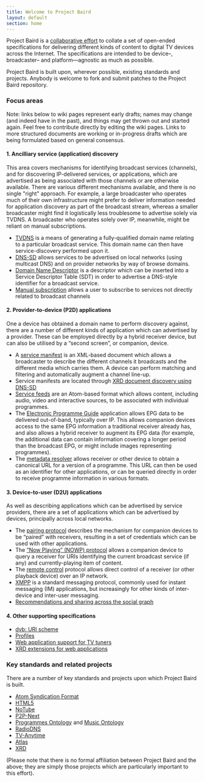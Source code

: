 ```yaml
---
title: Welcome to Project Baird
layout: default
section: home
---
```


Project Baird is a [collaborative effort](/getting-involved/)
to collate a set of open-ended specifications for delivering different kinds
of content to digital TV devices across the Internet. The specifications
are intended to be device–, broadcaster– and platform—agnostic as much
as possible.

Project Baird is built upon, wherever possible, existing standards and
projects. Anybody is welcome to fork and submit patches to the Project
Baird repository.

### Focus areas

Note: links below to wiki pages represent early drafts; names may change (and indeed
have in the past), and things may get thrown out and started again. Feel free to
contribute directly by editing the wiki pages. Links to more structured documents
are working or in-progress drafts which are being formulated based on general
consensus.

#### 1. Ancilliary service (application) discovery

This area covers mechanisms for identifying broadcast services (channels),
and for discovering IP-delivered services, or applications, which are advertised
as being associated with those channels or are otherwise available. There are
various different mechanisms available, and there is no single "right" approach.
For example, a large broadcaster who operates much of their own infrastructure
might prefer to deliver information needed for application discovery as part of
the broadcast stream, whereas a smaller broadcaster might find it logistically
less troublesome to advertise solely via TVDNS. A broadcaster who operates
solely over IP, meanwhile, might be reliant on manual subscriptions.

* [TVDNS](discovery/tvdns/) is a means of generating a fully-qualified domain name relating to a particular broadcast service. This domain name can then have service-discovery performed upon it.
* [DNS-SD](discovery/bonjour/) allows services to be advertised on local networks (using multicast DNS) and on provider networks by way of browse domains.
* [Domain Name Descriptor](discovery/dnd/) is a descriptor which can be inserted into a Service Descriptor Table (SDT) in order to advertise a DNS-style identifier for a broadcast service.
* [Manual subscription](discovery/subscriptions/) allows a user to subscribe to services not directly related to broadcast channels

#### 2. Provider-to-device (P2D) applications

One a device has obtained a domain name to perform discovery against, there
are a number of different kinds of application which can advertised by a
provider. These can be employed directly by a hybrid receiver device, but
can also be utilised by a “second screen”, or companion, device.

* A [service manifest](http://github.com/nexgenta/Baird/wiki/Service-manifests) is an XML-based document which allows a broadcaster to describe the different channels it broadcasts and the different media which carries them. A device can perform matching and filtering and automatically augment a channel line-up.
* Service manifests are located through [XRD document discovery using DNS-SD](http://github.com/nexgenta/Baird/wiki/XRD-document-discovery-using-DNS-SD)
* [Service feeds](http://github.com/nexgenta/Baird/wiki/Service-feeds) are an Atom-based format which allows content, including audio, video and interactive sources, to be associated with individual programmes.
* The [Electronic Programme Guide](applications/epg/) application allows EPG data to be delivered out-of-band, typically over IP. This allows companion devices access to the same EPG information a traditional receiver already has, and also allows a hybrid receiver to augment its EPG data (for example, the additional data can contain information covering a longer period than the broadcast EPG, or might include images representing programmes).
* The [metadata resolver](http://github.com/nexgenta/Baird/wiki/Metadata-resolver) allows receiver or other device to obtain a canonical URL for a version of a programme. This URL can then be used as an identifier for other applications, or can be queried directly in order to receive programme information in various formats.

#### 3. Device-to-user (D2U) applications

As well as describing applications which can be advertised by service providers, there are a set of applications which can be advertised by devices, principally across local networks.

* The [pairing protocol](http://github.com/nexgenta/Baird/wiki/Pairing-protocol) describes the mechanism for companion devices to be “paired” with receivers, resulting in a set of credentials which can be used with other applications.
* The [“Now Playing” (NOWP) protocol](specs/draft-mcroberts-nowp.html) allows a companion device to query a receiver for URIs identifying the current broadcast service (if any) and currently-playing item of content.
* The [remote control](http://github.com/nexgenta/Baird/wiki/IP-remote-control) protocol allows direct control of a receiver (or other playback device) over an IP network.
* [XMPP](http://github.com/nexgenta/Baird/wiki/XMPP) is a standard messaging protocol, commonly used for instant messaging (IM) applications, but increasingly for other kinds of inter-device and inter-user messaging.
* [Recommendations and sharing across the social graph](http://github.com/nexgenta/Baird/wiki/Social-graph)

#### 4. Other supporting specifications

* [dvb: URI scheme](specs/draft-mcroberts-uri-dvb.html)
* [Profiles](http://github.com/nexgenta/Baird/wiki/Profiles)
* [Web application support for TV tuners](http://github.com/nexgenta/Baird/wiki/Javascript-support-for-tuners)
* [XRD extensions for web applications](http://github.com/nexgenta/Baird/wiki/XRD-extensions-for-web-applications)

### Key standards and related projects

There are a number of key standards and projects upon which Project Baird is
built.

* [Atom Syndication Format](http://atompub.org/)
* [HTML5](http://dev.w3.org/html5/spec/Overview.html)
* [NoTube](http://notube.org/)
* [P2P-Next](http://www.p2p-next.org/)
* [Programmes Ontology](http://www.bbc.co.uk/ontologies/programmes/) and [Music Ontology](http://musicontology.com/)
* [RadioDNS](http://www.radiodns.org/)
* [TV-Anytime](http://www.tv-anytime.org/)
* [Atlas](http://docs.atlasapi.org/)
* [XRD](http://hueniverse.com/xrd/)

(Please note that there is no formal affiliation between Project Baird
and the above; they are simply those projects which are particularly important
to this effort).
